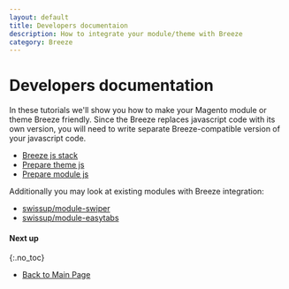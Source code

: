 ```yaml
---
layout: default
title: Developers documentaion
description: How to integrate your module/theme with Breeze
category: Breeze
---
```


# Developers documentation

In these tutorials we'll show you how to make your Magento module or theme
Breeze friendly. Since the Breeze replaces javascript code with its own version,
you will need to write separate Breeze-compatible version of your javascript code.

 -  [Breeze js stack](js-stack/)
 -  [Prepare theme js](theme-js/)
 -  [Prepare module js](module-js/)

Additionally you may look at existing modules with Breeze integration:

 -  [swissup/module-swiper](https://github.com/swissup/module-swiper)
 -  [swissup/module-easytabs](https://github.com/swissup/module-easytabs)

#### Next up
{:.no_toc}

 -  [Back to Main Page](/m2/extensions/breeze/)
